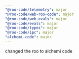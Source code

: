 ```yaml
---
"@roo-code/telemetry": major
"@roo-code/web-roo-code": major
"@roo-code/web-evals": major
"@roo-code/evals": major
"@roo-code/types": major
"@roo-code/ipc": major
"alchemi-code": major
---
```


changed the roo to alchemi code

